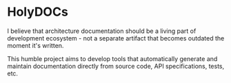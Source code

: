 # HolyDOCs

I believe that architecture documentation should be a living part of development ecosystem - not a separate artifact that becomes outdated the moment it's written. 

This humble project aims to develop tools that automatically generate and maintain documentation directly from source code, API specifications, tests, etc.
